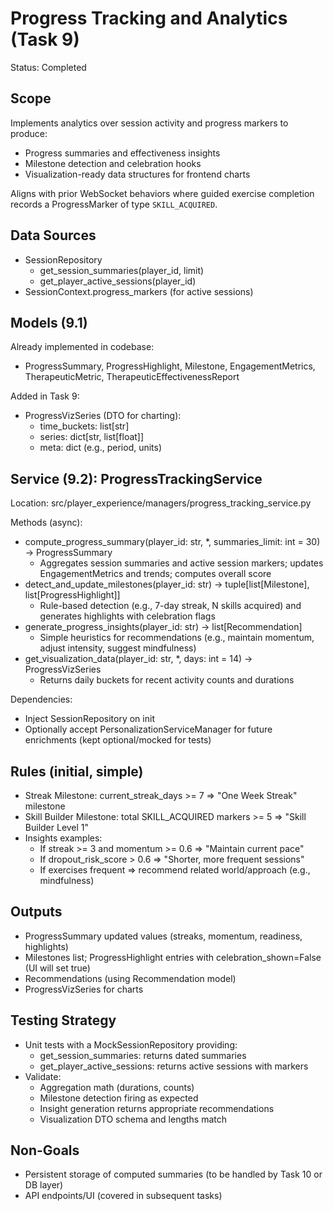 # Progress Tracking and Analytics (Task 9)

Status: Completed

## Scope

Implements analytics over session activity and progress markers to produce:

- Progress summaries and effectiveness insights
- Milestone detection and celebration hooks
- Visualization-ready data structures for frontend charts

Aligns with prior WebSocket behaviors where guided exercise completion records a ProgressMarker of type `SKILL_ACQUIRED`.

## Data Sources

- SessionRepository
  - get_session_summaries(player_id, limit)
  - get_player_active_sessions(player_id)
- SessionContext.progress_markers (for active sessions)

## Models (9.1)

Already implemented in codebase:

- ProgressSummary, ProgressHighlight, Milestone, EngagementMetrics, TherapeuticMetric, TherapeuticEffectivenessReport

Added in Task 9:

- ProgressVizSeries (DTO for charting):
  - time_buckets: list[str]
  - series: dict[str, list[float]]
  - meta: dict (e.g., period, units)

## Service (9.2): ProgressTrackingService

Location: src/player_experience/managers/progress_tracking_service.py

Methods (async):

- compute_progress_summary(player_id: str, \*, summaries_limit: int = 30) -> ProgressSummary
  - Aggregates session summaries and active session markers; updates EngagementMetrics and trends; computes overall score
- detect_and_update_milestones(player_id: str) -> tuple[list[Milestone], list[ProgressHighlight]]
  - Rule-based detection (e.g., 7-day streak, N skills acquired) and generates highlights with celebration flags
- generate_progress_insights(player_id: str) -> list[Recommendation]
  - Simple heuristics for recommendations (e.g., maintain momentum, adjust intensity, suggest mindfulness)
- get_visualization_data(player_id: str, \*, days: int = 14) -> ProgressVizSeries
  - Returns daily buckets for recent activity counts and durations

Dependencies:

- Inject SessionRepository on init
- Optionally accept PersonalizationServiceManager for future enrichments (kept optional/mocked for tests)

## Rules (initial, simple)

- Streak Milestone: current_streak_days >= 7 => "One Week Streak" milestone
- Skill Builder Milestone: total SKILL_ACQUIRED markers >= 5 => "Skill Builder Level 1"
- Insights examples:
  - If streak >= 3 and momentum >= 0.6 => "Maintain current pace"
  - If dropout_risk_score > 0.6 => "Shorter, more frequent sessions"
  - If exercises frequent => recommend related world/approach (e.g., mindfulness)

## Outputs

- ProgressSummary updated values (streaks, momentum, readiness, highlights)
- Milestones list; ProgressHighlight entries with celebration_shown=False (UI will set true)
- Recommendations (using Recommendation model)
- ProgressVizSeries for charts

## Testing Strategy

- Unit tests with a MockSessionRepository providing:
  - get_session_summaries: returns dated summaries
  - get_player_active_sessions: returns active sessions with markers
- Validate:
  - Aggregation math (durations, counts)
  - Milestone detection firing as expected
  - Insight generation returns appropriate recommendations
  - Visualization DTO schema and lengths match

## Non-Goals

- Persistent storage of computed summaries (to be handled by Task 10 or DB layer)
- API endpoints/UI (covered in subsequent tasks)
